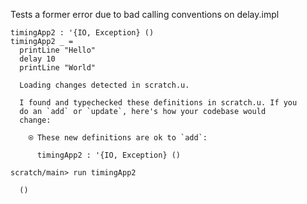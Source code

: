 Tests a former error due to bad calling conventions on delay.impl

``` unison
timingApp2 : '{IO, Exception} ()
timingApp2 _ =
  printLine "Hello"
  delay 10
  printLine "World"
```

``` ucm :added-by-ucm
  Loading changes detected in scratch.u.

  I found and typechecked these definitions in scratch.u. If you
  do an `add` or `update`, here's how your codebase would
  change:

    ⍟ These new definitions are ok to `add`:
    
      timingApp2 : '{IO, Exception} ()
```

``` ucm
scratch/main> run timingApp2

  ()
```

